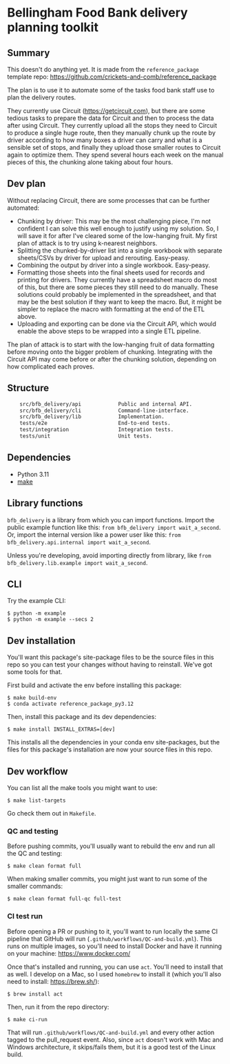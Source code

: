 # Bellingham Food Bank delivery planning toolkit

## Summary

This doesn't do anything yet. It is made from the `reference_package` template repo: https://github.com/crickets-and-comb/reference_package

The plan is to use it to automate some of the tasks food bank staff use to plan the delivery routes.

They currently use Circuit (https://getcircuit.com), but there are some tedious tasks to prepare the data for Circuit and then to process the data after using Circuit. They currently upload all the stops they need to Circuit to produce a single huge route, then they manually chunk up the route by driver according to how many boxes a driver can carry and what is a sensible set of stops, and finally they upload those smaller routes to Circuit again to optimize them. They spend several hours each week on the manual pieces of this, the chunking alone taking about four hours.

## Dev plan

Without replacing Circuit, there are some processes that can be further automated:
- Chunking by driver: This may be the most challenging piece, I'm not confident I can solve this well enough to justify using my solution. So, I will save it for after I've cleared some of the low-hanging fruit. My first plan of attack is to try using k-nearest neighbors.
- Splitting the chunked-by-driver list into a single workbook with separate sheets/CSVs by driver for upload and rerouting. Easy-peasy.
- Combining the output by driver into a single workbook. Easy-peasy.
- Formatting those sheets into the final sheets used for records and printing for drivers. They currently have a spreadsheet macro do most of this, but there are some pieces they still need to do manually. These solutions could probably be implemented in the spreadsheet, and that may be the best solution if they want to keep the macro. But, it might be simpler to replace the macro with formatting at the end of the ETL above.
- Uploading and exporting can be done via the Circuit API, which would enable the above steps to be wrapped into a single ETL pipeline.

The plan of attack is to start with the low-hanging fruit of data formatting before moving onto the bigger problem of chunking. Integrating with the Circuit API may come before or after the chunking solution, depending on how complicated each proves.

## Structure

```bash
    src/bfb_delivery/api            Public and internal API.
    src/bfb_delivery/cli            Command-line-interface.
    src/bfb_delivery/lib            Implementation.
    tests/e2e                       End-to-end tests.
    test/integration                Integration tests.
    tests/unit                      Unit tests.
```

## Dependencies

* Python 3.11
* [make](https://www.gnu.org/software/make/)


## Library functions

`bfb_delivery` is a library from which you can import functions. Import the public example function like this: `from bfb_delivery import wait_a_second`. Or, import the internal version like a power user like this: `from bfb_delivery.api.internal import wait_a_second`.

Unless you're developing, avoid importing directly from library, like `from bfb_delivery.lib.example import wait_a_second`.

## CLI

Try the example CLI:

    $ python -m example
    $ python -m example --secs 2

## Dev installation

You'll want this package's site-package files to be the source files in this repo so you can test your changes without having to reinstall. We've got some tools for that.

First build and activate the env before installing this package:

    $ make build-env
    $ conda activate reference_package_py3.12

Then, install this package and its dev dependencies:

    $ make install INSTALL_EXTRAS=[dev]

This installs all the dependencies in your conda env site-packages, but the files for this package's installation are now your source files in this repo.

## Dev workflow

You can list all the make tools you might want to use:

    $ make list-targets

Go check them out in `Makefile`.

### QC and testing

Before pushing commits, you'll usually want to rebuild the env and run all the QC and testing:

    $ make clean format full

When making smaller commits, you might just want to run some of the smaller commands:

    $ make clean format full-qc full-test

### CI test run

Before opening a PR or pushing to it, you'll want to run locally the same CI pipeline that GitHub will run (`.github/workflows/QC-and-build.yml`). This runs on multiple images, so you'll need to install Docker and have it running on your machine: https://www.docker.com/

Once that's installed and running, you can use `act`. You'll need to install that as well. I develop on a Mac, so I used `homebrew` to install it (which you'll also need to install: https://brew.sh/):

    $ brew install act

Then, run it from the repo directory:

    $ make ci-run

That will run `.github/workflows/QC-and-build.yml` and every other action tagged to the pull_request event. Also, since `act` doesn't work with Mac and Windows architecture, it skips/fails them, but it is a good test of the Linux build.